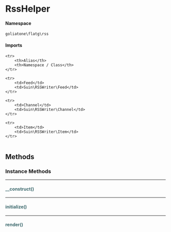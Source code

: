 # RssHelper



#### Namespace

`goliatone\flatg\rss`

#### Imports

<table>

	<tr>
		<th>Alias</th>
		<th>Namespace / Class</th>
	</tr>
	
	<tr>
		<td>Feed</td>
		<td>Suin\RSSWriter\Feed</td>
	</tr>
	
	<tr>
		<td>Channel</td>
		<td>Suin\RSSWriter\Channel</td>
	</tr>
	
	<tr>
		<td>Item</td>
		<td>Suin\RSSWriter\Item</td>
	</tr>
	
</table>


## Methods

### Instance Methods
<hr />

#### <span style="color:#3e6a6e;">__construct()</span>


<hr />

#### <span style="color:#3e6a6e;">initialize()</span>


<hr />

#### <span style="color:#3e6a6e;">render()</span>






